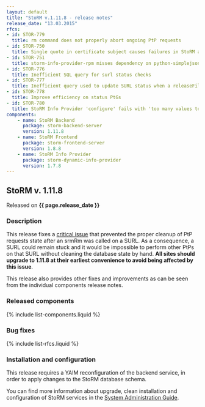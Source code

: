 ```yaml
---
layout: default
title: "StoRM v.1.11.8 - release notes"
release_date: "13.03.2015"
rfcs:
- id: STOR-779
  title: rm command does not properly abort ongoing PtP requests
- id: STOR-750
  title: Single quote in certificate subject causes failures in StoRM async requests
- id: STOR-751
  title: storm-info-provider-rpm misses dependency on python-simplejson on SL5
- id: STOR-776
  title: Inefficient SQL query for surl status checks
- id: STOR-777
  title: Inefficient query used to update SURL status when a releaseFiles is called
- id: STOR-778
  title: Improve efficiency on status PtGs
- id: STOR-780
  title: StoRM Info Provider 'configure' fails with 'too many values to unpack'
components:
    - name: StoRM Backend
      package: storm-backend-server
      version: 1.11.8
    - name: StoRM Frontend
      package: storm-frontend-server
      version: 1.8.8
    - name: StoRM Info Provider
      package: storm-dynamic-info-provider
      version: 1.7.8
---
```


## StoRM v. 1.11.8

Released on **{{ page.release_date }}**

### Description

This release fixes a [critical issue][STOR-779] that prevented the proper
cleanup of PtP requests state after an srmRm was called on a SURL. As a
consequence, a SURL could remain stuck and it would be impossible to perform
other PtPs on that SURL without cleaning the database state by hand. **All sites
should upgrade to 1.11.8 at their earliest convenience to avoid being affected
by this issue**.

This release also provides other fixes and improvements as can be seen from the
individual components release notes.

### Released components

{% include list-components.liquid %}

### Bug fixes

{% include list-rfcs.liquid %}

### Installation and configuration

This release requires a YAIM reconfiguration of the backend service, in order
to apply changes to the StoRM database schema.

You can find more information about upgrade, clean installation and configuration of
StoRM services in the [System Administration Guide][storm-sysadmin-guide].

[STOR-779]: https://issues.infn.it/jira/browse/STOR-779
[storm-documentation]: {{site.baseurl}}/documentation.html
[storm-sysadmin-guide]: {{site.baseurl}}/documentation/sysadmin-guide/1.11.8
